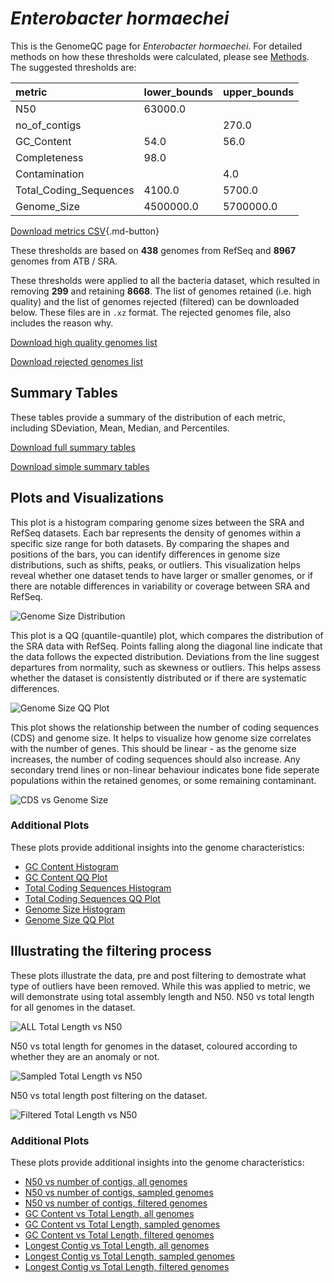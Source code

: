 # *Enterobacter hormaechei*

This is the GenomeQC page for *Enterobacter hormaechei*. For detailed methods on how these thresholds were calculated, please see [Methods](../../methods.md).
The suggested thresholds are: 

| metric                 | lower_bounds   | upper_bounds   |
|:-----------------------|:---------------|:---------------|
| N50                    | 63000.0        |                |
| no_of_contigs          |                | 270.0          |
| GC_Content             | 54.0           | 56.0           |
| Completeness           | 98.0           |                |
| Contamination          |                | 4.0            |
| Total_Coding_Sequences | 4100.0         | 5700.0         |
| Genome_Size            | 4500000.0      | 5700000.0      |

[Download metrics CSV](Enterobacter_hormaechei_metrics.csv){.md-button}


These thresholds are based on **438** genomes from RefSeq and **8967** genomes from ATB / SRA.

These thresholds were applied to all the bacteria dataset, which resulted in removing **299** and retaining **8668**.
The list of genomes retained (i.e. high quality) and the list of genomes rejected (filtered) can be downloaded below. These files are in `.xz` format. The rejected genomes file, also includes the reason why.

[Download high quality genomes list](Enterobacter_hormaechei_high_quality_genomes.csv.xz)


[Download rejected genomes list](Enterobacter_hormaechei_filtered_out_genomes.csv.xz)



## Summary Tables
These tables provide a summary of the distribution of each metric, including SDeviation, Mean, Median, and Percentiles.

[Download full summary tables](summary.csv)

[Download simple summary tables](selected_summary.csv)

## Plots and Visualizations

This plot is a histogram comparing genome sizes between the SRA and RefSeq datasets. Each bar represents the density of genomes within a specific size range for both datasets. By comparing the shapes and positions of the bars, you can identify differences in genome size distributions, such as shifts, peaks, or outliers. This visualization helps reveal whether one dataset tends to have larger or smaller genomes, or if there are notable differences in variability or coverage between SRA and RefSeq.

![Genome Size Distribution](Genome_Size_refseq_histogram_kde.png)

This plot is a QQ (quantile-quantile) plot, which compares the distribution of the SRA data with RefSeq. Points falling along the diagonal line indicate that the data follows the expected distribution. Deviations from the line suggest departures from normality, such as skewness or outliers. This helps assess whether the dataset is consistently distributed or if there are systematic differences.

![Genome Size QQ Plot](Genome_Size_refseq_qqplot.png)

This plot shows the relationship between the number of coding sequences (CDS) and genome size. It helps to visualize how genome size correlates with the number of genes. This should be linear - as the genome size increases, the number of coding sequences should also increase. Any secondary trend lines or non-linear behaviour indicates bone fide seperate populations within the retained genomes, or some remaining contaminant. 

![CDS vs Genome Size](Enterobacter_hormaechei_CDS_vs_Genome_Size.png)

### Additional Plots

These plots provide additional insights into the genome characteristics:

- [GC Content Histogram](GC_Content_refseq_histogram_kde.png)
- [GC Content QQ Plot](GC_Content_refseq_qqplot.png)
- [Total Coding Sequences Histogram](Total_Coding_Sequences_refseq_histogram_kde.png)
- [Total Coding Sequences QQ Plot](Total_Coding_Sequences_refseq_qqplot.png)
- [Genome Size Histogram](Genome_Size_refseq_histogram_kde.png)
- [Genome Size QQ Plot](Genome_Size_refseq_qqplot.png)
## Illustrating the filtering process
These plots illustrate the data, pre and post filtering to demostrate what type of outliers have been removed. While this was applied to metric, we will demonstrate using total assembly length and N50.
N50 vs total length for all genomes in the dataset.

![ALL Total Length vs N50](Enterobacter_hormaechei_all_total_length_N50.png)

N50 vs total length for genomes in the dataset, coloured according to whether they are an anomaly or not.

![Sampled Total Length vs N50](Enterobacter_hormaechei_sample_total_length_N50.png)

N50 vs total length post filtering on the dataset.

![Filtered Total Length vs N50](Enterobacter_hormaechei_filt_total_length_N50.png)

### Additional Plots

These plots provide additional insights into the genome characteristics:

- [N50 vs number of contigs, all genomes](Enterobacter_hormaechei_all_N50_number.png)
- [N50 vs number of contigs, sampled genomes](Enterobacter_hormaechei_sample_N50_number.png)
- [N50 vs number of contigs, filtered genomes](Enterobacter_hormaechei_filt_N50_number.png)
- [GC Content vs Total Length, all genomes](Enterobacter_hormaechei_all_total_length_GC_Content.png)
- [GC Content vs Total Length, sampled genomes](Enterobacter_hormaechei_sample_total_length_GC_Content.png)
- [GC Content vs Total Length, filtered genomes](Enterobacter_hormaechei_filt_total_length_GC_Content.png)
- [Longest Contig vs Total Length, all genomes](Enterobacter_hormaechei_all_total_length_longest.png)
- [Longest Contig vs Total Length, sampled genomes](Enterobacter_hormaechei_sample_total_length_longest.png)
- [Longest Contig vs Total Length, filtered genomes](Enterobacter_hormaechei_filt_total_length_longest.png)
